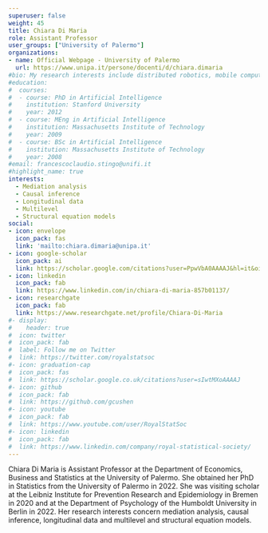```yaml
---
superuser: false
weight: 45
title: Chiara Di Maria
role: Assistant Professor
user_groups: ["University of Palermo"]
organizations:
- name: Official Webpage - University of Palermo
  url: https://www.unipa.it/persone/docenti/d/chiara.dimaria
#bio: My research interests include distributed robotics, mobile computing and programmable matter.
#education:
#  courses:
#  - course: PhD in Artificial Intelligence
#    institution: Stanford University
#    year: 2012
#  - course: MEng in Artificial Intelligence
#    institution: Massachusetts Institute of Technology
#    year: 2009
#  - course: BSc in Artificial Intelligence
#    institution: Massachusetts Institute of Technology
#    year: 2008
#email: francescoclaudio.stingo@unifi.it
#highlight_name: true
interests:
  - Mediation analysis
  - Causal inference
  - Longitudinal data
  - Multilevel
  - Structural equation models
social:
- icon: envelope
  icon_pack: fas
  link: 'mailto:chiara.dimaria@unipa.it'
- icon: google-scholar
  icon_pack: ai
  link: https://scholar.google.com/citations?user=PpwVbA0AAAAJ&hl=it&oi=ao
- icon: linkedin
  icon_pack: fab
  link: https://www.linkedin.com/in/chiara-di-maria-857b01137/
- icon: researchgate
  icon_pack: fab
  link: https://www.researchgate.net/profile/Chiara-Di-Maria
#- display:
#    header: true
#  icon: twitter
#  icon_pack: fab
#  label: Follow me on Twitter
#  link: https://twitter.com/royalstatsoc
#- icon: graduation-cap
#  icon_pack: fas
#  link: https://scholar.google.co.uk/citations?user=sIwtMXoAAAAJ
#- icon: github
#  icon_pack: fab
#  link: https://github.com/gcushen
#- icon: youtube
#  icon_pack: fab
#  link: https://www.youtube.com/user/RoyalStatSoc
#- icon: linkedin
#  icon_pack: fab
#  link: https://www.linkedin.com/company/royal-statistical-society/
---
```


Chiara Di Maria is Assistant Professor at the Department of Economics, Business and Statistics at the University of Palermo. She obtained her PhD in Statistics from the University of Palermo in 2022. She was visiting scholar at the Leibniz Institute for Prevention Research and Epidemiology in Bremen in 2020 and at the Department of Psychology of the Humboldt University in Berlin in 2022.  Her research interests concern mediation analysis, causal inference, longitudinal data and multilevel and structural equation models. 


